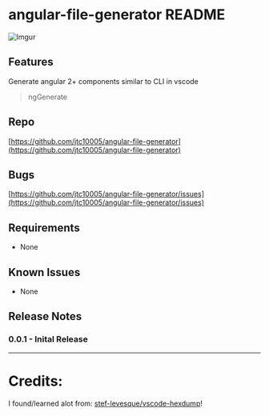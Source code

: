 # angular-file-generator README
![Imgur](https://i.imgur.com/Ho9QR0n.png)

## Features

Generate angular 2+ components similar to CLI in vscode

> ngGenerate

## Repo
[https://github.com/jtc10005/angular-file-generator](https://github.com/jtc10005/angular-file-generator)

## Bugs
[https://github.com/jtc10005/angular-file-generator/issues](https://github.com/jtc10005/angular-file-generator/issues)

## Requirements

* None

## Known Issues
* None

## Release Notes

 ### 0.0.1 - Inital Release

-----------------------------------------------------------------------------------------------------------

# Credits:
I found/learned alot from:
[stef-levesque/vscode-hexdump](https://github.com/stef-levesque/vscode-hexdump)!
